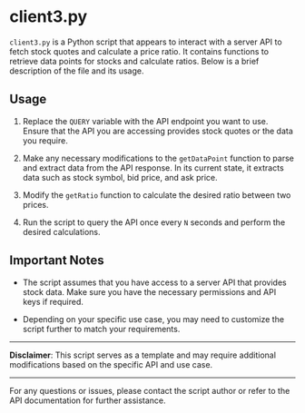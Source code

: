 # client3.py

`client3.py` is a Python script that appears to interact with a server API to fetch stock quotes and calculate a price ratio. It contains functions to retrieve data points for stocks and calculate ratios. Below is a brief description of the file and its usage.

## Usage

1. Replace the `QUERY` variable with the API endpoint you want to use. Ensure that the API you are accessing provides stock quotes or the data you require.

2. Make any necessary modifications to the `getDataPoint` function to parse and extract data from the API response. In its current state, it extracts data such as stock symbol, bid price, and ask price.

3. Modify the `getRatio` function to calculate the desired ratio between two prices.

4. Run the script to query the API once every `N` seconds and perform the desired calculations.

## Important Notes

- The script assumes that you have access to a server API that provides stock data. Make sure you have the necessary permissions and API keys if required.

- Depending on your specific use case, you may need to customize the script further to match your requirements.

---

**Disclaimer**: This script serves as a template and may require additional modifications based on the specific API and use case.

---

For any questions or issues, please contact the script author or refer to the API documentation for further assistance.

